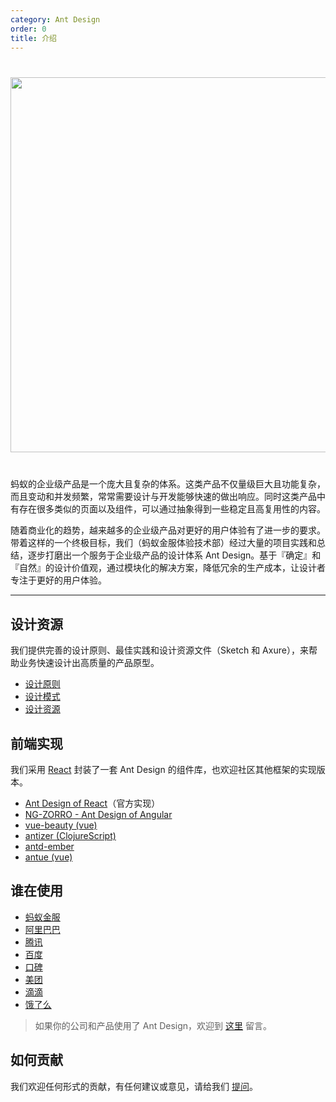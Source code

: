 ```yaml
---
category: Ant Design
order: 0
title: 介绍
---
```


<div style="text-align:center;margin:40px 0;">
  <img width="600" src="https://gw.alipayobjects.com/zos/rmsportal/lcamFWetlMgLkLmDUgmZ.png">
</div>

蚂蚁的企业级产品是一个庞大且复杂的体系。这类产品不仅量级巨大且功能复杂，而且变动和并发频繁，常常需要设计与开发能够快速的做出响应。同时这类产品中有存在很多类似的页面以及组件，可以通过抽象得到一些稳定且高复用性的内容。

随着商业化的趋势，越来越多的企业级产品对更好的用户体验有了进一步的要求。带着这样的一个终极目标，我们（蚂蚁金服体验技术部）经过大量的项目实践和总结，逐步打磨出一个服务于企业级产品的设计体系 Ant Design。基于『确定』和『自然』的设计价值观，通过模块化的解决方案，降低冗余的生产成本，让设计者专注于更好的用户体验。

---

## 设计资源

我们提供完善的设计原则、最佳实践和设计资源文件（Sketch 和 Axure），来帮助业务快速设计出高质量的产品原型。

- [设计原则](/docs/spec/proximity)
- [设计模式](/docs/spec/overview)
- [设计资源](/docs/spec/download)

## 前端实现

我们采用 [React](http://facebook.github.io/react/) 封装了一套 Ant Design 的组件库，也欢迎社区其他框架的实现版本。

- [Ant Design of React](/docs/react/introduce)（官方实现）
- <div class="outside-link"><a href="http://ng.ant.design" target="_blank">NG-ZORRO - Ant Design of Angular</a></div>
- <div class="outside-link"><a href="https://github.com/FE-Driver/vue-beauty" target="_blank">vue-beauty (vue)</a></div>
- <div class="outside-link"><a href="https://github.com/priornix/antizer" target="_blank">antizer (ClojureScript)</a></div>
- <div class="outside-link"><a href="https://github.com/idcos/antd-ember" target="_blank">antd-ember</a></div>
- <div class="outside-link"><a href="https://github.com/zzuu666/antue" target="_blank">antue (vue)</a></div>

## 谁在使用

- [蚂蚁金服](http://www.antgroup.com/)
- [阿里巴巴](http://www.alibaba.com/)
- [腾讯](http://www.tencent.com)
- [百度](http://www.baidu.com)
- [口碑](http://www.koubei.com/)
- [美团](http://www.meituan.com)
- [滴滴](http://www.xiaojukeji.com/)
- [饿了么](https://www.ele.me/)

> 如果你的公司和产品使用了 Ant Design，欢迎到 [这里](https://github.com/ant-design/ant-design/issues/477) 留言。

## 如何贡献

我们欢迎任何形式的贡献，有任何建议或意见，请给我们 [提问](https://github.com/ant-design/ant-design/issues)。
